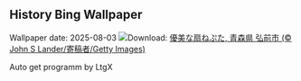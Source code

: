 ## History Bing Wallpaper
Wallpaper date: 2025-08-03
![](https://www.bing.com/th?id=OHR.HirosakiNeputaFestival2025_JA-JP2869487998_UHD.jpg&w=1000)Download: [優美な扇ねぷた, 青森県 弘前市 (© John S Lander/寄稿者/Getty Images)](https://www.bing.com/th?id=OHR.HirosakiNeputaFestival2025_JA-JP2869487998_UHD.jpg)

Auto get programm by LtgX
